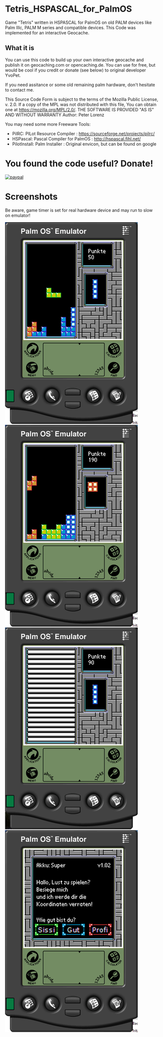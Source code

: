 # Tetris_HSPASCAL_for_PalmOS
Game "Tetris" written in HSPASCAL for PalmOS on old PALM devices like Palm IIIc, PALM M series and compatible devices. This Code was implemented for an interactive Geocache.

## What it is 
You can use this code to build up your own interactive geocache and publish it on geocaching.com or opencaching.de.
You can use for free, but would be cool if you credit or donate (see below) to original developer YvoPet.

If you need assitance or some old remaining palm hardware, don't hesitate to contact me. 

This Source Code Form is subject to the terms of the Mozilla Public
License, v. 2.0. If a copy of the MPL was not distributed with this
file, You can obtain one at https://mozilla.org/MPL/2.0/.
THE SOFTWARE IS PROVIDED "AS IS" AND WITHOUT WARRANTY
Author: Peter Lorenz

You may need some more Freeware Tools: 
- PilRC: PILot Resource Compiler : https://sourceforge.net/projects/pilrc/
- HSPascal: Pascal Compiler for PalmOS : http://hspascal.fihl.net/
- PilotInstall: Palm Installer : Original envicon, but can be found on google 

# You found the code useful? Donate!

[![paypal](https://www.paypalobjects.com/en_US/i/btn/btn_donateCC_LG.gif)](https://www.paypal.com/cgi-bin/webscr?cmd=_s-xclick&hosted_button_id=DZUZXE2WCJU4U)

# Screenshots
Be aware, game timer is set for real hardware device and may run to slow on emulator!

![game screenshot](/Tetris_Screenshot.png?raw=true "screenshot") 
![game screenshot](/Tetris_Screenshot2.png?raw=true "screenshot") 
![game screenshot](/Tetris_Screenshot3.png?raw=true "screenshot") 
![start screen](/Tetris_StartScreen.png?raw=true "start screen")

